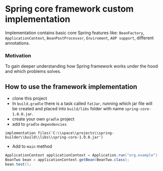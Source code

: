 # Spring core framework custom implementation
Implementation contains basic core Spring features like: `BeanFactory`, `ApplicationContext`, `BeanPostProcessor`, `Enviroment`, `AOP support`, different annotations. 

### Motivation
To gain deeper understanding how Spring framework works under the hood and which problems solves.


## How to use the framework implementation

- clone this project
- In `build.gradle` there is a task called `fatJar`, running which jar file will be created and placed into `build/libs` folder with name `spring-core-1.0.0.jar`.
- create your own `gradle` project
- add to `gradle` `dependencies`
```
implementation files('C:\\space\\projects\\spring-builder\\build\\libs\\spring-core-1.0.0.jar')
```
- Add to `main` method
```java
ApplicationContext applicationContext = Application.run("org.example");  
BeanTwo bean = applicationContext.getBean(BeanTwo.class);  
bean.test();
```